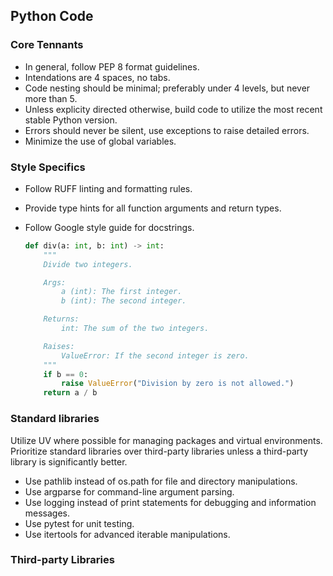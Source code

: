 ## Python Code

### Core Tennants

- In general, follow PEP 8 format guidelines.
- Intendations are 4 spaces, no tabs.
- Code nesting should be minimal; preferably under 4 levels, but never more than 5.
- Unless explicity directed otherwise, build code to utilize the most recent stable Python version.
- Errors should never be silent, use exceptions to raise detailed errors.
- Minimize the use of global variables.

### Style Specifics

- Follow RUFF linting and formatting rules.
- Provide type hints for all function arguments and return types.
- Follow Google style guide for docstrings.

    ```python
    def div(a: int, b: int) -> int:
        """
        Divide two integers.

        Args:
            a (int): The first integer.
            b (int): The second integer.

        Returns:
            int: The sum of the two integers.

        Raises:
            ValueError: If the second integer is zero.
        """
        if b == 0:
            raise ValueError("Division by zero is not allowed.")
        return a / b
    ```

### Standard libraries

Utilize UV where possible for managing packages and virtual environments. Prioritize standard libraries over third-party libraries unless a third-party library is significantly better.

- Use pathlib instead of os.path for file and directory manipulations.
- Use argparse for command-line argument parsing.
- Use logging instead of print statements for debugging and information messages.
- Use pytest for unit testing.
- Use itertools for advanced iterable manipulations.

### Third-party Libraries
